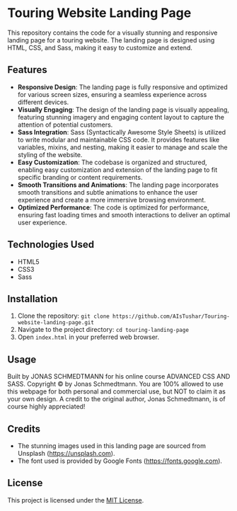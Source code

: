 # Touring Website Landing Page

This repository contains the code for a visually stunning and responsive landing page for a touring website. The landing page is designed using HTML, CSS, and Sass, making it easy to customize and extend.

## Features

- **Responsive Design**: The landing page is fully responsive and optimized for various screen sizes, ensuring a seamless experience across different devices.
- **Visually Engaging**: The design of the landing page is visually appealing, featuring stunning imagery and engaging content layout to capture the attention of potential customers.
- **Sass Integration**: Sass (Syntactically Awesome Style Sheets) is utilized to write modular and maintainable CSS code. It provides features like variables, mixins, and nesting, making it easier to manage and scale the styling of the website.
- **Easy Customization**: The codebase is organized and structured, enabling easy customization and extension of the landing page to fit specific branding or content requirements.
- **Smooth Transitions and Animations**: The landing page incorporates smooth transitions and subtle animations to enhance the user experience and create a more immersive browsing environment.
- **Optimized Performance**: The code is optimized for performance, ensuring fast loading times and smooth interactions to deliver an optimal user experience.

## Technologies Used

- HTML5
- CSS3
- Sass

## Installation

1. Clone the repository: `git clone https://github.com/AIsTushar/Touring-website-landing-page.git`
2. Navigate to the project directory: `cd touring-landing-page`
3. Open `index.html` in your preferred web browser.

## Usage

Built by JONAS SCHMEDTMANN for his online course ADVANCED CSS AND SASS. Copyright © by Jonas Schmedtmann. You are 100% allowed to use this webpage for both personal and commercial use, but NOT to claim it as your own design. A credit to the original author, Jonas Schmedtmann, is of course highly appreciated!

## Credits

- The stunning images used in this landing page are sourced from Unsplash (https://unsplash.com).
- The font used is provided by Google Fonts (https://fonts.google.com).

## License

This project is licensed under the [MIT License](LICENSE).

